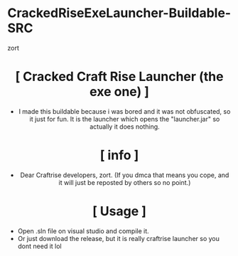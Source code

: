 # CrackedRiseExeLauncher-Buildable-SRC
zort

<div align="center">

# [ Cracked Craft Rise Launcher (the exe one) ]
+ I made this buildable because i was bored and it was not obfuscated, so it just for fun. It is the launcher which opens the "launcher.jar" so actually it does nothing.

# [ info ]

+ Dear Craftrise developers, zort. (If you dmca that means you cope, and it will just be reposted by others so no point.)

# [ Usage ]

</div>

+ Open .sln file on visual studio and compile it.
+ Or just download the release, but it is really craftrise launcher so you dont need it lol
